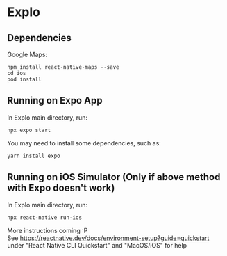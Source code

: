 # Explo
## Dependencies
Google Maps:  
```
npm install react-native-maps --save  
cd ios  
pod install  
```
    
## Running on Expo App
In Explo main directory, run:  
```
npx expo start
```
You may need to install some dependencies, such as:
```
yarn install expo
```
  
## Running on iOS Simulator (Only if above method with Expo doesn't work)
In Explo main directory, run:  
```
npx react-native run-ios
```

More instructions coming :P  
See https://reactnative.dev/docs/environment-setup?guide=quickstart  
under "React Native CLI Quickstart" and "MacOS/iOS" for help
